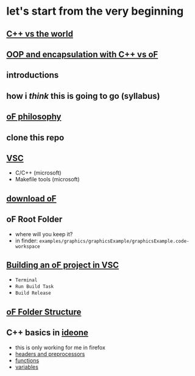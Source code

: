 # let's start from the very beginning

## [C++ vs the world](https://openframeworks.cc/ofBook/chapters/c++11.html)

## [OOP and encapsulation with C++ vs oF](https://openframeworks.cc/ofBook/chapters/cplusplus_basics.html#encapsulationofcomplexity)

## introductions

## how i *think* this is going to go (syllabus)

## [oF philosophy](https://openframeworks.cc/ofBook/chapters/of_philosophy.html)

## clone this repo

## [VSC](https://openframeworks.cc/setup/vscode/)
- C/C++ (microsoft)
- Makefile tools (microsoft)

## [download oF](https://openframeworks.cc/download/)

## oF Root Folder
- where will you keep it?
- in finder: `examples/graphics/graphicsExample/graphicsExample.code-workspace`

## [Building an oF project in VSC](https://openframeworks.cc/setup/vscode/)
- `Terminal`
- `Run Build Task`
- `Build Release`

## [oF Folder Structure](https://openframeworks.cc/ofBook/chapters/setup_and_project_structure.html#offolderstructure)

## C++ basics in [ideone](https://ideone.com/l/cpp)
- this is only working for me in firefox
- [headers and preprocessors](https://openframeworks.cc/ofBook/chapters/cplusplus_basics.html#beyondhelloworld)
- [functions](https://openframeworks.cc/ofBook/chapters/cplusplus_basics.html#functions)
- [variables](https://openframeworks.cc/ofBook/chapters/cplusplus_basics.html#variablespart1)